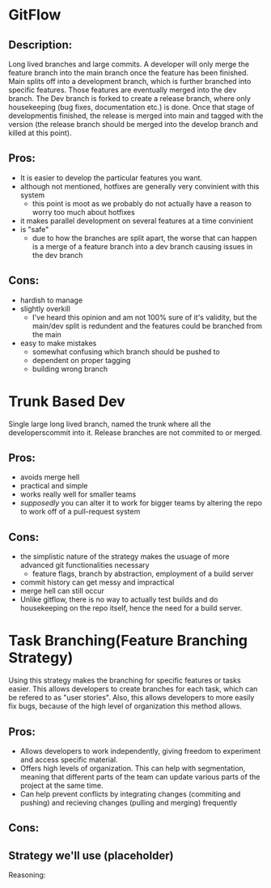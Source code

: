 # GitFlow

## Description: 
Long lived branches and large commits. A developer will only merge the feature branch into the main branch once the feature has been finished. Main splits off into a development branch, which is further branched into specific features. Those features are eventually merged into the dev branch. The Dev branch is forked to create a release branch, where only housekeeping (bug fixes, documentation etc.) is done. Once that stage of developmentis finished, the release is merged into main and tagged with the version (the release branch should be merged into the develop branch and killed at this point).

## Pros:
* It is easier to develop the particular features you want. 
* although not mentioned, hotfixes are generally very convinient with this system
  * this point is moot as we probably do not actually have a reason to worry too much about hotfixes
* it makes parallel development on several features at a time convinient
* is "safe"
  * due to how the branches are split apart, the worse that can happen is a merge of a feature branch into a dev branch causing issues in the dev branch

## Cons:
* hardish to manage
* slightly overkill
  * I've heard this opinion and am not 100% sure of it's validity, but the main/dev split is redundent and the features could be branched from the main
* easy to make mistakes
  * somewhat confusing which branch should be pushed to
  * dependent on proper tagging
  * building wrong branch


# Trunk Based Dev
Single large long lived branch, named the trunk where all the developerscommit into it. Release branches are not commited to or merged.

## Pros:
* avoids merge hell
* practical and simple
* works really well for smaller teams
 * _supposedly_ you can alter it to work for bigger teams by altering the repo to work off of a pull-request system

## Cons:
* the simplistic nature of the strategy makes the usuage of more advanced git functionalities necessary
  * feature flags, branch by abstraction, employment of a build server
* commit history can get messy and impractical
* merge hell can still occur 
* Unlike gitflow, there is no way to actually test builds and do housekeeping on the repo itself, hence the need for a build server. 


# Task Branching(Feature Branching Strategy)
Using this strategy makes the branching for specific features or tasks easier. This allows developers to create branches for each task, which can be refered to as "user stories". Also, this allows developers to more easily fix bugs, because of the high level of organization this method allows.

## Pros:
* Allows developers to work independently, giving freedom to experiment and access specific material.
* Offers high levels of organization. This can help with segmentation, meaning that different parts of the team can update various parts of the project at the same time.
* Can help prevent conflicts by integrating changes (commiting and pushing) and recieving changes (pulling and merging) frequently

## Cons:


## Strategy we'll use (placeholder)

Reasoning:
